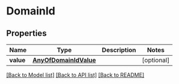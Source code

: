 # DomainId

## Properties
Name | Type | Description | Notes
------------ | ------------- | ------------- | -------------
**value** | [**AnyOfDomainIdValue**](AnyOfDomainIdValue.md) |  | [optional] 

[[Back to Model list]](../../README.md#documentation-for-models) [[Back to API list]](../../README.md#documentation-for-api-endpoints) [[Back to README]](../../README.md)

